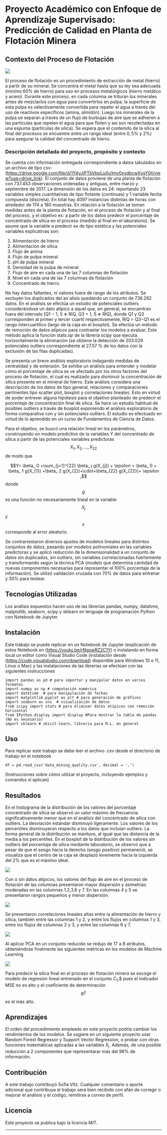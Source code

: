 # Proyecto Académico con Enfoque de Aprendizaje Supervisado: Predicción de Calidad en Planta de Flotación Minera 

## Contexto del Proceso de Flotación

![](https://github.com/UrsulaMoya/mi-primer-repositorio-para-la-minera/blob/main/columna%20flotacion%20limpia.jpg)

El proceso de flotación es un procedimiento de extracción de metal (hierro) a partir de su mineral. Se concentra el metal hasta que su ley sea adecuada (mínimo 60% de hierro) para uso en procesos metalúrgicos (hierro metálico y acero). Durante este proceso, en cada columna se trituran los minerales antes de mezclarlos con agua para convertirlos en pulpa; la superficie de esta pulpa es selectivamente convertida para repeler el agua a través del uso de reactivos específicos (amina, almidón). Luego los minerales de la pulpa se separan a través de un flujo de burbujas de aire que se adhieren a las partículas que repelen el agua para que floten y así son recolectadas en una espuma (partículas de sílica). Se espera que el contenido de la sílica al final del procesos se encuentre entre un rango ideal (entre  $0,5$% y 2%) para asegurar la calidad del concentrado de hierro.

### Descripción detallada del proyecto, propósito y contexto

Se cuenta con información entregada correspondiente a datos tabulados en un archivo de tipo csv: 
(https://drive.google.com/file/d/1Y4yJiPTbVbpLuXu1mv0xydbcwXysY0Ij/view?usp=drive_link). El conjunto de datos proviene de una planta de flotación con 737.453 observaciones ordenadas y antiguas, entre marzo y septiembre de 2017. La dimensión de los datos es 24: reportando 23 variables simples cuantitativas de tipo flotante (continuas) y 1 variable fecha compuesta (discreta). En total hay 4097 instancias distintas de horas con alrededor de 174 a 180 muestras. En relación a la flotación se toman medidas antes de la planta de flotación, en el proceso de flotación y al final del proceso, y el objetivo es: a partir de los datos predecir el porcentaje de concentrado de sílica en el proceso (medido al final en el laboratorio). Se asume que la variable a predecir es de tipo estática y las potenciales variables explicativas son: 
                
1. Alimentación de hierro
2. Alimentación de sílica
3. Flujo de amina
4. Flujo de pulpa mineral
5. pH de pulpa mineral
6. Densidad de la pulpa de mineral
7. Flujo de aire en cada una de las 7 columnas de flotación
8. Nivel en cada una de las 7 columnas de flotación
9. Concentrado de hierro.

No hay datos faltantes, ni valores fuera de rango de los atributos. Se excluyen los duplicados del an´alisis quedando un conjunto de 736.282 datos. En el análisis se efectúa un estudio de potenciales outliers considerándose un dato atípico a aquel que, en general, se encuentran fuera del intervalo [Q1 − 1, 5 ∗ RIQ, Q3 + 1, 5 ∗ RIQ], donde Q1 y Q3 corresponden al primer y tercer cuartil respectivamente, RIQ = Q3−Q1 es el rango intercuartílico (largo de la caja en el boxplot). Se efectúa un método de remoción de datos atípicos para contrastar los modelos a evaluar. Este método aplica la función stats.iqr de la librería scipy que ejecuta horizontalmente la eliminación (se obtiene la detección de 203.029 potenciales outliers correspondiente al 27.57 % de los datos con la exclusión de las filas duplicadas).

Se presenta un breve análisis exploratorio indagando medidas de centralidad y de extensión. Se exhibe un análisis para entender y modelar cómo el porcentaje de sílica se ve afectado por los otros factores del proceso de flotación, el cual es realizado para disminuir la concentración de sílica presente en el mineral de hierro. Este análisis considera una descripción de los datos de tipo general, relaciones y comparaciones pertinentes tipo scatter plot, boxplot y correlaciones lineales. Esto en virtud de poder entrever alguna hipótesis para el objetivo planteado de predecir el porcentaje de concentración final de sílica. Se hace un estudio habitual de posibles outliers a través de boxplot exponiendo el análisis exploratorio de forma comparativa con y sin potenciales outliers. El estudio es efectuado en virtud de lo aprendido en un curso de Fundamentos de Ciencia de Datos. 

Para el objetivo, se buscó una relación lineal en los parámetros, construyendo un modelo predictivo de la variables Y del concentrado de sílica a partir de las potenciales variables predictoras $$X_1, X_2, ..., X_{22}$$  de modo que 

$$Y=  \beta_ 0 +\sum_{j=1}^{22} \beta_ j g(X_{j}) + \epsilon = \beta_ 0 + \beta_ 1 g(X_{1}) +\beta_ 2 g(X_{2})+\cdot+\beta_{22} g(X_{22})+ \epsilon ,$$
donde  $$g$$  es una función no necesariamente lineal en la variable $$X_{j}$$ y $$\epsilon$$ corresponde al error aleatorio.

Se contrarrestaron diversos ajustes de modelos lineales para distintos conjuntos de datos, pasando por modelos polinomiales en las variables predictoras y se aplicó reducción de la dimensionalidad a un conjunto de datos sin duplicados, sin outliers, sin variables correlacionadas fuertemente y transformando según la técnica PCA (modelo que determina cantidad de nuevas componentes necesarias para representar el 100% porcentaje de la información). Se utilizó validación cruzada con 70% de datos para entrenar y 30% para testear. 

## Tecnologías Utilizadas

Los análisis expuestos hacen uso de las librerías pandas, numpy, datatime, matplotlib, seaborn, scipy y sklearn en lenguaje de programación Python con Notebook de Jupyter. 

## Instalación

Este trabajo se puede replicar en un Notebook de Jupyter (explicación de estos Notebook en (https://youtu.be/rNgswRZ2C1Y) o instalando en forma local un editor como Visual Studio Code (instalación desde (https://code.visualstudio.com/download) disponible para Windows 10 o 11,  Linux o Mac) y las instalaciones de las librerías se efectúan con las siguientes instrucciones

```
import pandas as pd # para importar y manipular datos en varios formatos
import numpy as np # computación numérica
import datetime  # para manipulación de fechas
import matplotlib.pyplot as plt # para generación de gráficos
import seaborn as sns  # visualización de datos
from scipy import stats # para eliminar datos atípicos con remoción horizontal
from IPython.display import display #Para mostrar la tabla de pandas (No es necesario)
import sklearn # skicit-learn, libreria para M.L. en general
```


## Uso

Para replicar este trabajo se debe leer el archivo .csv desde el directorio de trabajo en el notebook

```
df = pd.read_csv('data_mining_quality.csv', decimal = ',')  
```

[Instrucciones sobre cómo utilizar el proyecto, incluyendo ejemplos y comandos si aplican]

## Resultados

En el histograma  de la distribución de los valores del porcentaje concentrado de sílica se observó un valor máximo de frecuencia significativamente menor que en el análisis  del concentrado de sílica con outliers. La desviación estándar disminuyó ligeramente. Los valores de los percentiles disminuyeron respecto a los datos que incluían outliers. La forma general de la distribución se mantuvo, al igual que las distancia de la media a los percentiles. En el boxplot de la distribución de los valores sin outliers del porcentaje de sílica mediante laboratorio, se observó que a pesar de que el sesgo hacia la derecha (sesgo positivo) permaneció, se visualiza que el centro de la caja se desplazó levemente hacia la izquierda del 2% que es el máximo ideal. 

![](https://github.com/UrsulaMoya/mi-primer-repositorio-academico-minero/blob/main/histograma42.png)

Con o sin datos atípicos, los valores del flujo de aire en el proceso de flotación de las columnas presentaron mayor dispersión y asimetrías moderadas en las columnas 1,2,3,6 y 7. En las columnas 4 y 5 se presentaron rangos pequeños y menor dispersión.

![](https://github.com/UrsulaMoya/mi-primer-repositorio-academico-minero/blob/main/caja6.png)


Se presentaron correlaciones lineales altas entre la alimentación de hierro y sílica, también entre las columnas 1 y 2, y entre los flujos en columnas 1 y 3, entre los flujos de columnas 2 y 3, y entre las columnas 6 y 7.

![](https://github.com/UrsulaMoya/mi-primer-repositorio-academico-minero/blob/main/correlaciones3.png)

Al aplicar PCA en un conjunto reducido se redujo de 17 a 8 atributos, obteniéndose finalmente las siguientes métricas en los modelos de Machine Learning

![](https://github.com/UrsulaMoya/mi-primer-repositorio-academico-minero/blob/main/resultados.png)

Para predecir la sílica final en el proceso de flotación minera se escoge el modelo de regresión lineal entrenado en el conjunto $C_1,$$ pues el indicador MSE no es alto y el coeficiente de determinación $$R^2$$ es el más alto.

## Aprendizajes

El orden del procedimiento empleado en este proyecto podría cambiar los rendimientos de los modelos. Se sugiere en un siguiente proyecto usar Random Forest Regressor y Support Vector Regression, o probar con otras funciones matemáticas aplicadas a las variables $X_j$. Además, de una posible reducción a 2 componentes que representarar más del 98% de información.

## Contribución

A este trabajo contribuyó Sofia Vitz. Cualquier comentario o aporte adicional que contribuya al trabajo será bien recibido con afán de corregir o mejorar el análisis y el código, remitirse a correo de perfil.

## Licencia

Este proyecto se publica bajo la licencia MIT.

---


